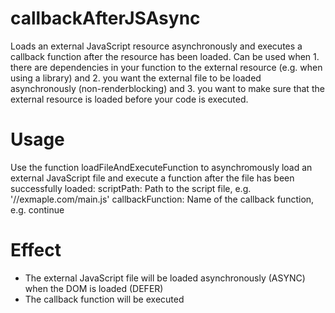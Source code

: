 # callbackAfterJSAsync
Loads an external JavaScript resource asynchronously and executes a callback function after the resource has been loaded. Can be used when 1. there are dependencies in your function to the external resource (e.g. when using a library) and
2. you want the external file to be loaded asynchronously (non-renderblocking) and
3. you want to make sure that the external resource is loaded before your code is executed.

# Usage
Use the function loadFileAndExecuteFunction to asynchromously load an external JavaScript file and execute a function after the file has been successfully loaded:
scriptPath: Path to the script file, e.g. '//exmaple.com/main.js'
callbackFunction: Name of the callback function, e.g. continue

# Effect
- The external JavaScript file will be loaded asynchronously (ASYNC) when the DOM is loaded (DEFER)
- The callback function will be executed
